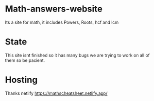 # Math-answers-website
Its a site for math, it includes Powers, Roots, hcf and lcm

# State

This site isnt finished so it has many bugs we are trying to work on all of them so be pacient.

# Hosting

Thanks netlify
https://mathscheatsheet.netlify.app/